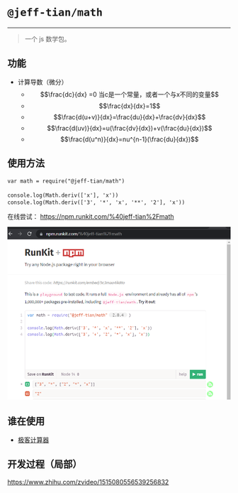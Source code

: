 # `@jeff-tian/math`

---

> 一个 js 数学包。

## 功能

- 计算导数（微分）
    - $$\frac{dc}{dx} =0 当c是一个常量，或者一个与x不同的变量$$
    - $$\frac{dx}{dx}=1$$
    - $$\frac{d(u+v)}{dx}=\frac{du}{dx}+\frac{dv}{dx}$$
    - $$\frac{d(uv)}{dx}=u(\frac{dv}{dx})+v(\frac{du}{dx})$$
    - $$\frac{d(u^n)}{dx}=nu^{n-1}(\frac{du}{dx})$$

## 使用方法

```
var math = require("@jeff-tian/math")

console.log(Math.deriv(['x'], 'x'))
console.log(Math.deriv(['3', '*', 'x', '**', '2'], 'x'))
```

在线尝试： https://npm.runkit.com/%40jeff-tian%2Fmath

![](img.png)

## 谁在使用

- [极客计算器](https://jiy.azurewebsites.net/zh-CN/GeekCalculator?fns=base64%25252FWyJcXGZyYWN7ZFxcbGVmdCh4XjJcXHJpZ2h0KX17ZHh9IiwiXFxmcmFje2RcXGxlZnQoMnhcXHJpZ2h0KX17ZHh9IiwiXFxmcmFje2RcXGxlZnQoeF4zXFxyaWdodCl9e2R4fSIsIlxcZnJhY3tkXFxsZWZ0KHgreVxccmlnaHQpfXtkeH0iLCJcXGZyYWN7ZFxcbGVmdCgzeF4yXFxyaWdodCl9e2R4fSIsIlxcZnJhY3tkXFxsZWZ0KHgrM1xcbGVmdCh4K1xcbGVmdCh5KzJcXHJpZ2h0KVxccmlnaHQpXFxyaWdodCl9e2R4fSJd)


## 开发过程（局部）

https://www.zhihu.com/zvideo/1515080556539256832